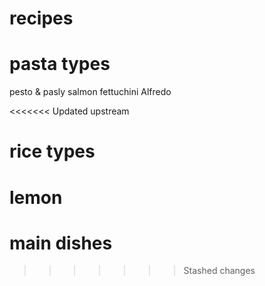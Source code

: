 # recipes

# pasta types
pesto & pasly
salmon
fettuchini Alfredo

<<<<<<< Updated upstream
# rice types
lemon
=======
# main dishes
>>>>>>> Stashed changes

